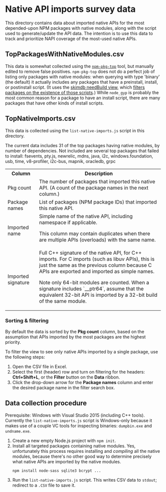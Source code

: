 # Native API imports survey data

This directory contains data about imported native APIs for the most depended-upon NPM packages
with native modules, along with the script used to generate/update the API data. The intention is
to use this data to track and prioritize NAPI coverage of the most-used native APIs.

## TopPackagesWithNativeModules.csv
This data is somewhat collected using the [`npm-pkg-top`](https://github.com/nodejitsu/npm-pkg-top)
tool, but manually edited to remove false positives. `npm-pkg-top` does not do a perfect job of
listing only packages with native modules: when querying with type 'binary' (the default) it
actually includes any packages that have a preinstall, install, or postinstall script. (It uses the
[skimdb needBuild view](https://github.com/nodejitsu/npm-pkg-top/blob/master/index.js#L20), which
[filters packages on the existence of those scripts](https://github.com/npm/npm-registry-couchapp/blob/master/registry/views.js#L263).)
While `node_gyp` is probably the most common reason for a package to have an install script, there
are many packages that have other kinds of install scripts.

## TopNativeImports.csv
This data is collected using the `list-native-imports.js` script in this directory.

The current data includes 31 of the top packages having native modules, by number of dependencies.
Not included are several top packages that failed to install: fsevents, pty.js, newrelic, mdns,
java, i2c, windows.foundation, usb, time, v8-profiler, i2c-bus, mapnik, oracledb, grpc

<table>
<tr><th>Column</th><th>Description</th></tr>
<tr><td>Pkg count</td><td>
The number of packages that imported this native API. (A count of the package names in the next
column.)
</td></tr>
<tr><td>Package names</td><td>
List of packages (NPM package IDs) that imported this native API.
</td></tr>
<tr><td>Imported name</td><td>
Simple name of the native API, including namespace if applicable.<p/>
This column may contain duplicates when there are multiple APIs (overloads) with the same name.
</td></tr>
<tr><td>Imported signature</td><td>
Full C++ signature of the native API, for C++ imports. For C imports (such as libuv APIs), this is
just the same as the previous column because C APIs are exported and imported as simple names.<p/>
Note only 64-bit modules are counted. When a signature includes `__ptr64`, assume that the
equivalent 32-bit API is imported by a 32-bit build of the same module.
</td></tr>
</table>

### Sorting & filtering
By default the data is sorted by the **Pkg count** column, based on the assumption that APIs
imported by the most packages are the highest priority.

To filter the view to see only native APIs imported by a single package, use the following steps:
 1. Open the CSV file in Excel.
 2. Select the first (header) row and turn on filtering for the headers:
    **Ctrl+Shift+L**, or the **Filter** button on the **Data** ribbon.
 3. Click the drop-down arrow for the **Package names** column and enter the desired package name
    in the filter search box.

## Data collection procedure

Prerequisite: Windows with Visual Studio 2015 (including C++ tools). Currently the
`list-native-imports.js` script is Windows-only because it makes use of a couple VC tools for
inspecting binaries: `dumpbin.exe` and `undname.exe`.

 1. Create a new empty Node.js project with `npm init`.
 2. Install all targeted packages containing native modules. Yes, unfortunately this process
    requires installing and *compiling* all the native modules, because there's no other good
    way to determine precisely what native APIs are imported by the native modules.
    ```
    npm install node-sass sqlite3 bcrypt ...
    ```
 3. Run the `list-native-imports.js` script. This writes CSV data to `stdout`; redirect to a `.CSV`
    file to save it.
